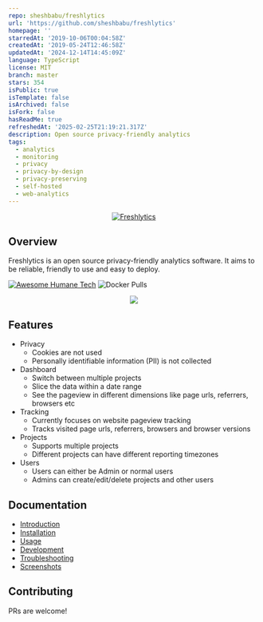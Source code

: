 ```yaml
---
repo: sheshbabu/freshlytics
url: 'https://github.com/sheshbabu/freshlytics'
homepage: ''
starredAt: '2019-10-06T00:04:58Z'
createdAt: '2019-05-24T12:46:58Z'
updatedAt: '2024-12-14T14:45:09Z'
language: TypeScript
license: MIT
branch: master
stars: 354
isPublic: true
isTemplate: false
isArchived: false
isFork: false
hasReadMe: true
refreshedAt: '2025-02-25T21:19:21.317Z'
description: Open source privacy-friendly analytics
tags:
  - analytics
  - monitoring
  - privacy
  - privacy-by-design
  - privacy-preserving
  - self-hosted
  - web-analytics
---
```


<p align="center">
  <a href="https://github.com/sheshbabu/freshlytics/blob/master/docs/README.md" alt="Freshlytics">
    <img src="https://raw.githubusercontent.com/sheshbabu/freshlytics/master/docs/title.png" alt="Freshlytics" />
  </a>
</p>

## Overview

Freshlytics is an open source privacy-friendly analytics software. It aims to be reliable, friendly to use and easy to deploy.

[![Awesome Humane Tech](https://raw.githubusercontent.com/humanetech-community/awesome-humane-tech/main/humane-tech-badge.svg?sanitize=true)](https://github.com/humanetech-community/awesome-humane-tech) ![Docker Pulls](https://img.shields.io/docker/pulls/freshlytics/freshlytics?style=flat-square)

<p align="center"><img src="https://raw.githubusercontent.com/sheshbabu/freshlytics/master/docs/screenshots/home.png" /></p>

## Features

- Privacy
  - Cookies are not used
  - Personally identifiable information (PII) is not collected
- Dashboard
  - Switch between multiple projects
  - Slice the data within a date range
  - See the pageview in different dimensions like page urls, referrers, browsers etc
- Tracking
  - Currently focuses on website pageview tracking
  - Tracks visited page urls, referrers, browsers and browser versions
- Projects
  - Supports multiple projects
  - Different projects can have different reporting timezones
- Users
  - Users can either be Admin or normal users
  - Admins can create/edit/delete projects and other users

## Documentation

- [Introduction](./docs/README.md)
- [Installation](./docs/installation.md)
- [Usage](./docs/usage.md)
- [Development](./docs/development.md)
- [Troubleshooting](./docs/troubleshooting.md)
- [Screenshots](./docs/screenshots.md)

## Contributing

PRs are welcome!
